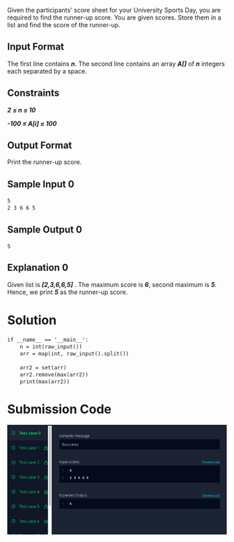 Given the participants' score sheet for your University Sports Day, you are required to find the runner-up score. You are given  scores. Store them in a list and find the score of the runner-up.

## Input Format

The first line contains ***n***. The second line contains an array ***A[]***  of  ***n*** integers each separated by a space.

## Constraints
***2 ≤ n ≤ 10***

***-100 ≤ A[i] ≤ 100***

## Output Format

Print the runner-up score.

## Sample Input 0
```
5
2 3 6 6 5
```

## Sample Output 0
```
5
```

## Explanation 0

Given list is ***[2,3,6,6,5]*** . The maximum score is ***6***, second maximum is ***5***. Hence, we print ***5*** as the runner-up score.

# Solution

```
if __name__ == '__main__':
    n = int(raw_input())
    arr = map(int, raw_input().split())
    
    arr2 = set(arr)
    arr2.remove(max(arr2))
    print(max(arr2))

```

# Submission Code

<img src="../output/findRunnerUpScore_output.png">